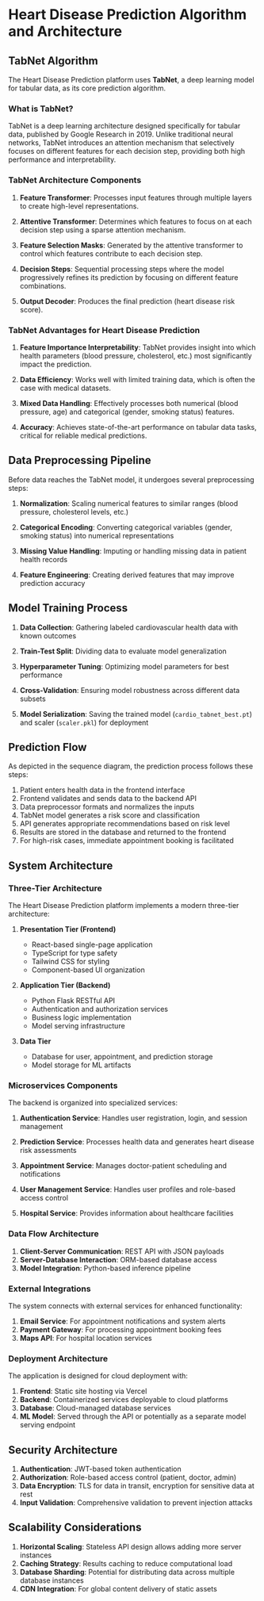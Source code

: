 # Heart Disease Prediction Algorithm and Architecture

## TabNet Algorithm

The Heart Disease Prediction platform uses **TabNet**, a deep learning model for tabular data, as its core prediction algorithm.

### What is TabNet?

TabNet is a deep learning architecture designed specifically for tabular data, published by Google Research in 2019. Unlike traditional neural networks, TabNet introduces an attention mechanism that selectively focuses on different features for each decision step, providing both high performance and interpretability.

### TabNet Architecture Components

1. **Feature Transformer**: Processes input features through multiple layers to create high-level representations.

2. **Attentive Transformer**: Determines which features to focus on at each decision step using a sparse attention mechanism.

3. **Feature Selection Masks**: Generated by the attentive transformer to control which features contribute to each decision step.

4. **Decision Steps**: Sequential processing steps where the model progressively refines its prediction by focusing on different feature combinations.

5. **Output Decoder**: Produces the final prediction (heart disease risk score).

### TabNet Advantages for Heart Disease Prediction

1. **Feature Importance Interpretability**: TabNet provides insight into which health parameters (blood pressure, cholesterol, etc.) most significantly impact the prediction.

2. **Data Efficiency**: Works well with limited training data, which is often the case with medical datasets.

3. **Mixed Data Handling**: Effectively processes both numerical (blood pressure, age) and categorical (gender, smoking status) features.

4. **Accuracy**: Achieves state-of-the-art performance on tabular data tasks, critical for reliable medical predictions.

## Data Preprocessing Pipeline

Before data reaches the TabNet model, it undergoes several preprocessing steps:

1. **Normalization**: Scaling numerical features to similar ranges (blood pressure, cholesterol levels, etc.)

2. **Categorical Encoding**: Converting categorical variables (gender, smoking status) into numerical representations

3. **Missing Value Handling**: Imputing or handling missing data in patient health records

4. **Feature Engineering**: Creating derived features that may improve prediction accuracy

## Model Training Process

1. **Data Collection**: Gathering labeled cardiovascular health data with known outcomes

2. **Train-Test Split**: Dividing data to evaluate model generalization

3. **Hyperparameter Tuning**: Optimizing model parameters for best performance

4. **Cross-Validation**: Ensuring model robustness across different data subsets

5. **Model Serialization**: Saving the trained model (`cardio_tabnet_best.pt`) and scaler (`scaler.pkl`) for deployment

## Prediction Flow

As depicted in the sequence diagram, the prediction process follows these steps:

1. Patient enters health data in the frontend interface
2. Frontend validates and sends data to the backend API
3. Data preprocessor formats and normalizes the inputs
4. TabNet model generates a risk score and classification
5. API generates appropriate recommendations based on risk level
6. Results are stored in the database and returned to the frontend
7. For high-risk cases, immediate appointment booking is facilitated

## System Architecture

### Three-Tier Architecture

The Heart Disease Prediction platform implements a modern three-tier architecture:

1. **Presentation Tier (Frontend)**
   - React-based single-page application
   - TypeScript for type safety
   - Tailwind CSS for styling
   - Component-based UI organization

2. **Application Tier (Backend)**
   - Python Flask RESTful API
   - Authentication and authorization services
   - Business logic implementation
   - Model serving infrastructure

3. **Data Tier**
   - Database for user, appointment, and prediction storage
   - Model storage for ML artifacts

### Microservices Components

The backend is organized into specialized services:

1. **Authentication Service**: Handles user registration, login, and session management

2. **Prediction Service**: Processes health data and generates heart disease risk assessments

3. **Appointment Service**: Manages doctor-patient scheduling and notifications

4. **User Management Service**: Handles user profiles and role-based access control

5. **Hospital Service**: Provides information about healthcare facilities

### Data Flow Architecture

1. **Client-Server Communication**: REST API with JSON payloads
2. **Server-Database Interaction**: ORM-based database access
3. **Model Integration**: Python-based inference pipeline

### External Integrations

The system connects with external services for enhanced functionality:

1. **Email Service**: For appointment notifications and system alerts
2. **Payment Gateway**: For processing appointment booking fees
3. **Maps API**: For hospital location services

### Deployment Architecture

The application is designed for cloud deployment with:

1. **Frontend**: Static site hosting via Vercel
2. **Backend**: Containerized services deployable to cloud platforms
3. **Database**: Cloud-managed database services
4. **ML Model**: Served through the API or potentially as a separate model serving endpoint

## Security Architecture

1. **Authentication**: JWT-based token authentication
2. **Authorization**: Role-based access control (patient, doctor, admin)
3. **Data Encryption**: TLS for data in transit, encryption for sensitive data at rest
4. **Input Validation**: Comprehensive validation to prevent injection attacks

## Scalability Considerations

1. **Horizontal Scaling**: Stateless API design allows adding more server instances
2. **Caching Strategy**: Results caching to reduce computational load
3. **Database Sharding**: Potential for distributing data across multiple database instances
4. **CDN Integration**: For global content delivery of static assets 